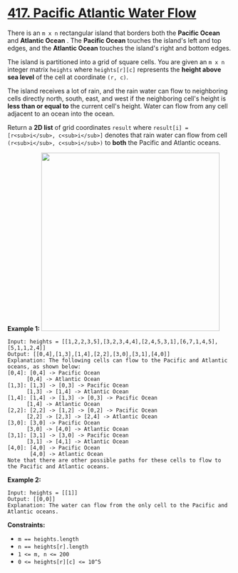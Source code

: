 # [417. Pacific Atlantic Water Flow](https://leetcode.com/problems/pacific-atlantic-water-flow/description/)

There is an `m x n` rectangular island that borders both the **Pacific Ocean**  and **Atlantic Ocean** . The **Pacific Ocean**  touches the island's left and top edges, and the **Atlantic Ocean**  touches the island's right and bottom edges.

The island is partitioned into a grid of square cells. You are given an `m x n` integer matrix `heights` where `heights[r][c]` represents the **height above sea level**  of the cell at coordinate `(r, c)`.

The island receives a lot of rain, and the rain water can flow to neighboring cells directly north, south, east, and west if the neighboring cell's height is **less than or equal to**  the current cell's height. Water can flow from any cell adjacent to an ocean into the ocean.

Return a **2D list**  of grid coordinates `result` where `result[i] = [r<sub>i</sub>, c<sub>i</sub>]` denotes that rain water can flow from cell `(r<sub>i</sub>, c<sub>i</sub>)` to **both**  the Pacific and Atlantic oceans.

**Example 1:** 
<img alt="" src="https://assets.leetcode.com/uploads/2021/06/08/waterflow-grid.jpg" style="width: 400px; height: 400px;">

```
Input: heights = [[1,2,2,3,5],[3,2,3,4,4],[2,4,5,3,1],[6,7,1,4,5],[5,1,1,2,4]]
Output: [[0,4],[1,3],[1,4],[2,2],[3,0],[3,1],[4,0]]
Explanation: The following cells can flow to the Pacific and Atlantic oceans, as shown below:
[0,4]: [0,4] -> Pacific Ocean 
      [0,4] -> Atlantic Ocean
[1,3]: [1,3] -> [0,3] -> Pacific Ocean 
      [1,3] -> [1,4] -> Atlantic Ocean
[1,4]: [1,4] -> [1,3] -> [0,3] -> Pacific Ocean 
      [1,4] -> Atlantic Ocean
[2,2]: [2,2] -> [1,2] -> [0,2] -> Pacific Ocean 
      [2,2] -> [2,3] -> [2,4] -> Atlantic Ocean
[3,0]: [3,0] -> Pacific Ocean 
      [3,0] -> [4,0] -> Atlantic Ocean
[3,1]: [3,1] -> [3,0] -> Pacific Ocean 
      [3,1] -> [4,1] -> Atlantic Ocean
[4,0]: [4,0] -> Pacific Ocean 
       [4,0] -> Atlantic Ocean
Note that there are other possible paths for these cells to flow to the Pacific and Atlantic oceans.
```

**Example 2:** 

```
Input: heights = [[1]]
Output: [[0,0]]
Explanation: The water can flow from the only cell to the Pacific and Atlantic oceans.
```

**Constraints:** 

- `m == heights.length`
- `n == heights[r].length`
- `1 <= m, n <= 200`
- `0 <= heights[r][c] <= 10^5`